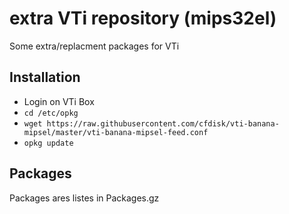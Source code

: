 # extra VTi repository (mips32el)
Some extra/replacment packages for VTi

## Installation
- Login on VTi Box
- `cd /etc/opkg`
- `wget https://raw.githubusercontent.com/cfdisk/vti-banana-mipsel/master/vti-banana-mipsel-feed.conf`
- `opkg update`

## Packages
Packages ares listes in Packages.gz

